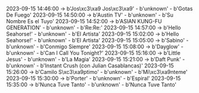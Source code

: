 2023-09-15 14:46:00 -> b'Jos\xc3\xa9 Jos\xc3\xa9' - b'unknown' - b'Gotas De Fuego'
2023-09-15 14:50:00 -> b'Austin TV' - b'unknown' - b'Su Nombre Es el Tuyo'
2023-09-15 14:52:00 -> b'ASIAN KUNG-FU GENERATION' - b'unknown' - b'Re:Re:'
2023-09-15 14:57:00 -> b'Hello Seahorse!' - b'unknown' - b'El Artista'
2023-09-15 15:02:00 -> b'Hello Seahorse!' - b'unknown' - b'El Artista'
2023-09-15 15:05:00 -> b'Sabino' - b'unknown' - b'Conmigo Siempre'
2023-09-15 15:08:00 -> b'Dayglow' - b'unknown' - b'Can I Call You Tonight?'
2023-09-15 15:16:00 -> b'Little Jesus' - b'unknown' - b'La Magia'
2023-09-15 15:21:00 -> b'Daft Punk' - b'unknown' - b'Instant Crush (con Julian Casablancas)'
2023-09-15 15:26:00 -> b'Camilo S\xc3\xa9ptimo' - b'unknown' - b'Mi\xc3\xa9nteme'
2023-09-15 15:30:00 -> b'Porter' - b'unknown' - b'Espiral'
2023-09-15 15:35:00 -> b'Nunca Tuve Tanto' - b'unknown' - b'Nunca Tuve Tanto'
